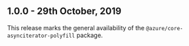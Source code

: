 ## 1.0.0 - 29th October, 2019

This release marks the general availability of the `@azure/core-asynciterator-polyfill` package.
